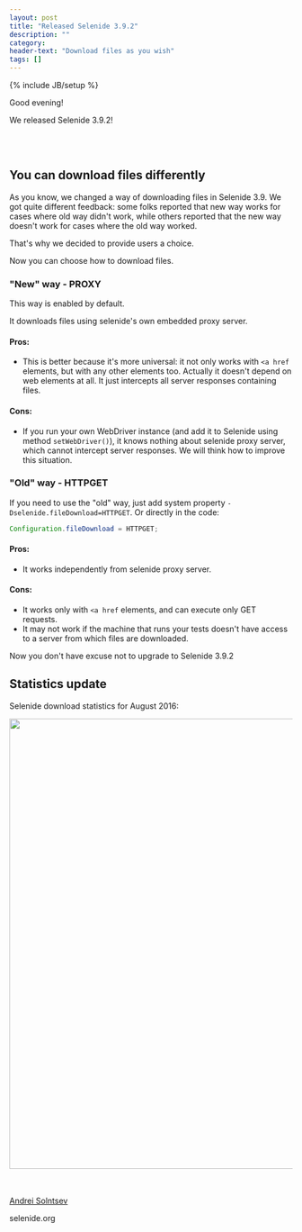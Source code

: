 ```yaml
---
layout: post
title: "Released Selenide 3.9.2"
description: ""
category:
header-text: "Download files as you wish"
tags: []
---
```

{% include JB/setup %}

Good evening!

We released Selenide 3.9.2! 

<br/>
<br/>

## You can download files differently

As you know, we changed a way of downloading files in Selenide 3.9.
We got quite different feedback: some folks reported that new way works for cases where old way didn't work, 
while others reported that the new way doesn't work for cases where the old way worked.


That's why we decided to provide users a choice.


Now you can choose how to download files.


### "New" way - PROXY
This way is enabled by default. 

It downloads files using selenide's own embedded proxy server.

#### Pros:
* This is better because it's more universal: it not only works with `<a href` elements, but
with any other elements too. Actually it doesn't depend on web elements at all.
It just intercepts all server responses containing files.

#### Cons:
* If you run your own WebDriver instance (and add it to Selenide using method `setWebDriver()`),
it knows nothing about selenide proxy server, which cannot intercept server responses.
We will think how to improve this situation. 

### "Old" way - HTTPGET
If you need to use the "old" way, just add system property `-Dselenide.fileDownload=HTTPGET`.
Or directly in the code:

```java
Configuration.fileDownload = HTTPGET;
```

#### Pros:
* It works independently from selenide proxy server. 

#### Cons:
* It works only with `<a href` elements, and can execute only GET requests.
* It may not work if the machine that runs your tests doesn't have access to a server from which files are downloaded.

Now you don't have excuse not to upgrade to Selenide 3.9.2

## Statistics update

Selenide download statistics for August 2016:
<center>
  <img src="{{ BASE_PATH }}/images/2016/09/selenide.downloads.png" width="800"/>
</center>

<br/>
<br/>

[Andrei Solntsev](http://asolntsev.github.io/)

selenide.org
